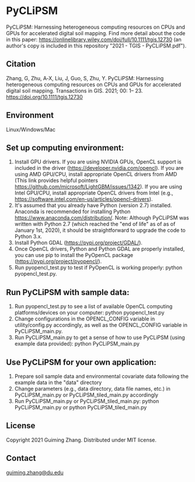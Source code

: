# PyCLiPSM
PyCLiPSM: Harnessing heterogeneous computing resources on CPUs and GPUs for accelerated digital soil mapping. Find more detail about the code in this paper: https://onlinelibrary.wiley.com/doi/full/10.1111/tgis.12730 (an author's copy is included in this repository "2021 - TGIS - PyCLiPSM.pdf").

## Citation
Zhang, G, Zhu, A‐X, Liu, J, Guo, S, Zhu, Y. PyCLiPSM: Harnessing heterogeneous computing resources on CPUs and GPUs for accelerated digital soil mapping. Transactions in GIS. 2021; 00: 1– 23. https://doi.org/10.1111/tgis.12730

## Environment
Linux/Windows/Mac

## Set up computing environment:
1. Install GPU drivers. If you are using NVIDIA GPUs, OpenCL support is included in the driver (https://developer.nvidia.com/opencl). If you are using AMD GPU/CPU, install appropriate OpenCL drivers from AMD (This link provides helpful pointers https://github.com/microsoft/LightGBM/issues/1342). If you are using Intel GPU/CPU, install appropriate OpenCL drivers from Intel (e.g., https://software.intel.com/en-us/articles/opencl-drivers).    
2. It's assumed that you already have Python (version 2.7) installed. Anaconda is recommended for installing Python https://www.anaconda.com/distribution/. Note: Although PyCLiPSM was written with Python 2.7 (which reached the "end of life" as of as of January 1st, 2020), it should be straightforward to upgrade the code to Python 3.x.
3. Install Python GDAL (https://pypi.org/project/GDAL/).
4. Once OpenCL drivers, Python and Python GDAL are properly installed, you can use pip to install the PyOpenCL package (https://pypi.org/project/pyopencl/). 
5. Run pyopencl_test.py to test if PyOpenCL is working properly: python pyopencl_test.py.

## Run PyCLiPSM with sample data:
1. Run pyopencl_test.py to see a list of available OpenCL computing platforms/devices on your computer: python pyopencl_test.py
2. Change configurations in the OPENCL_CONFIG variable in utility/config.py accordingly, as well as the OPENCL_CONFIG variable in PyCLiPSM_main.py.
3. Run PyCLiPSM_main.py to get a sense of how to use PyCLiPSM (using example data provided): python PyCLiPSM_main.py

## Use PyCLiPSM for your own application:
1. Prepare soil sample data and environmental covariate data following the example data in the "data" directory
2. Change parameters (e.g., data directory, data file names, etc.) in PyCLiPSM_main.py or PyCLiPSM_tiled_main.py accordingly
3. Run PyCLiPSM_main.py or PyCLiPSM_tiled_main.py: python PyCLiPSM_main.py or python PyCLiPSM_tiled_main.py

## License
Copyright 2021 Guiming Zhang. Distributed under MIT license.

## Contact
guiming.zhang@du.edu
